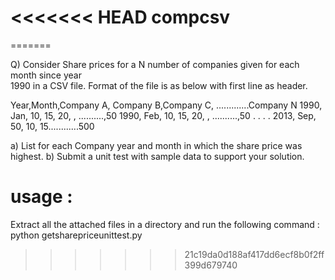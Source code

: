 <<<<<<< HEAD
compcsv
=======
=======

Q)  Consider Share prices for a N number of companies given for each month since year     
         1990 in a CSV file.  Format of the file is as below with first line as header.
 
Year,Month,Company A, Company B,Company C, .............Company N
1990, Jan, 10, 15, 20, , ..........,50
1990, Feb, 10, 15, 20, , ..........,50
.
.
.
.
2013, Sep, 50, 10, 15............500
 

a) List for each Company year and month in which the share price was highest.
b) Submit a unit test with sample data to support your solution.   

usage :
========
Extract all the attached files in a directory and run the following command :
python getsharepriceunittest.py


  
>>>>>>> 21c19da0d188af417dd6ecf8b0f2ff399d679740

